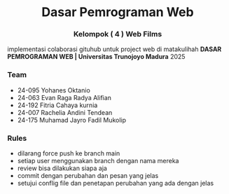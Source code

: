 <h1 align="center">Dasar Pemrograman Web</h1>
<h3 align="center">Kelompok ( 4 ) Web Films</h3>

implementasi colaborasi gituhub untuk project web di matakulihah **DASAR PEMROGRAMAN WEB | Universitas Trunojoyo Madura** 2025

### Team

- 24-095 Yohanes Oktanio
- 24-063 Evan Raga Radya Alifian
- 24-192 Fitria Cahaya kurnia
- 24-007 Rachelia Andini Tendean
- 24-175 Muhamad Jayro Fadil Mukolip

### Rules

-   dilarang force push ke branch main
-   setiap user menggunakan branch dengan nama mereka
-   review bisa dilakukan siapa aja
-   commit dengan perubahan dan pesan yang jelas
-   setujui conflig file dan penetapan perubahan yang ada dengan jelas

